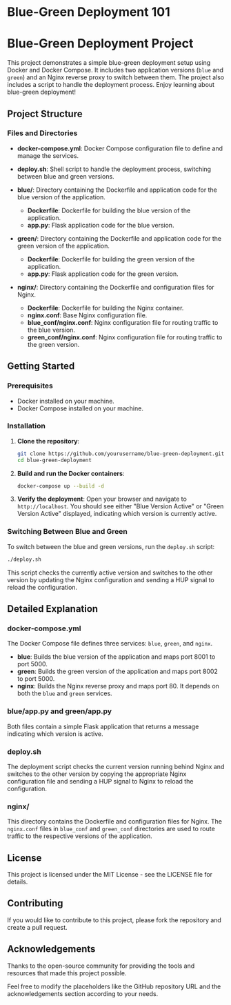 # Blue-Green Deployment 101

# Blue-Green Deployment Project

This project demonstrates a simple blue-green deployment setup using Docker and Docker Compose. It includes two application versions (`blue` and `green`) and an Nginx reverse proxy to switch between them. The project also includes a script to handle the deployment process.
Enjoy learning about blue-green deployment!

## Project Structure

### Files and Directories

- **docker-compose.yml**: Docker Compose configuration file to define and manage the services.
- **deploy.sh**: Shell script to handle the deployment process, switching between blue and green versions.
- **blue/**: Directory containing the Dockerfile and application code for the blue version of the application.
  - **Dockerfile**: Dockerfile for building the blue version of the application.
  - **app.py**: Flask application code for the blue version.

- **green/**: Directory containing the Dockerfile and application code for the green version of the application.
  - **Dockerfile**: Dockerfile for building the green version of the application.
  - **app.py**: Flask application code for the green version.
- **nginx/**: Directory containing the Dockerfile and configuration files for Nginx.
  - **Dockerfile**: Dockerfile for building the Nginx container.
  - **nginx.conf**: Base Nginx configuration file.
  - **blue_conf/nginx.conf**: Nginx configuration file for routing traffic to the blue version.
  - **green_conf/nginx.conf**: Nginx configuration file for routing traffic to the green version.


## Getting Started

### Prerequisites

- Docker installed on your machine.
- Docker Compose installed on your machine.

### Installation

1. **Clone the repository**:
    ```bash
    git clone https://github.com/yourusername/blue-green-deployment.git
    cd blue-green-deployment
    ```

2. **Build and run the Docker containers**:
    ```bash
    docker-compose up --build -d
    ```

3. **Verify the deployment**:
    Open your browser and navigate to `http://localhost`. You should see either "Blue Version Active" or "Green Version Active" displayed, indicating which version is currently active.

### Switching Between Blue and Green

To switch between the blue and green versions, run the `deploy.sh` script:

```bash
./deploy.sh
```
This script checks the currently active version and switches to the other version by updating the Nginx configuration and sending a HUP signal to reload the configuration.

## Detailed Explanation

### docker-compose.yml

The Docker Compose file defines three services: `blue`, `green`, and `nginx`.

- **blue**: Builds the blue version of the application and maps port 8001 to port 5000.
- **green**: Builds the green version of the application and maps port 8002 to port 5000.
- **nginx**: Builds the Nginx reverse proxy and maps port 80. It depends on both the `blue` and `green` services.

### blue/app.py and green/app.py

Both files contain a simple Flask application that returns a message indicating which version is active.

### deploy.sh

The deployment script checks the current version running behind Nginx and switches to the other version by copying the appropriate Nginx configuration file and sending a HUP signal to Nginx to reload the configuration.

### nginx/

This directory contains the Dockerfile and configuration files for Nginx. The `nginx.conf` files in `blue_conf` and `green_conf` directories are used to route traffic to the respective versions of the application.

## License

This project is licensed under the MIT License - see the LICENSE file for details.

## Contributing

If you would like to contribute to this project, please fork the repository and create a pull request.

## Acknowledgements

Thanks to the open-source community for providing the tools and resources that made this project possible.


Feel free to modify the placeholders like the GitHub repository URL and the acknowledgements section according to your needs.


















